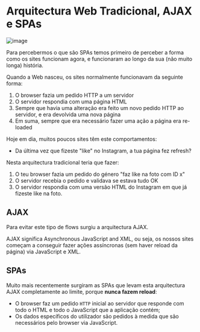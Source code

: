 # Arquitectura Web Tradicional, AJAX e SPAs

![image](https://user-images.githubusercontent.com/39055313/150569545-080a9ab4-1f7c-4fb2-b89a-8c5f78fc2ef5.png)


Para percebermos o que são SPAs temos primeiro de perceber a forma como os sites funcionam agora, e funcionaram ao longo da sua (não muito longa) história.

Quando a Web nasceu, os sites normalmente funcionavam da seguinte forma:

1. O browser fazia um pedido HTTP a um servidor
2. O servidor respondia com uma página HTML
3. Sempre que havia uma alteração era feito um novo pedido HTTP ao servidor, e era devolvida uma nova página
4. Em suma, sempre que era necessário fazer uma ação a página era re-loaded

Hoje em dia, muitos poucos sites têm este comportamentos:
* Da última vez que fizeste "like" no Instagram, a tua página fez refresh?

Nesta arquitectura tradicional teria que fazer:
1. O teu browser fazia um pedido do género "faz like na foto com ID x"
2. O servidor recebia o pedido e validava se estava tudo OK
3. O servidor respondia com uma versão HTML do Instagram em que já fizeste like na foto.

## AJAX

Para evitar este tipo de flows surgiu a arquitectura AJAX.

AJAX significa Asynchronous JavaScript and XML, ou seja, os nossos sites começam a conseguir fazer ações assíncronas (sem haver reload da página) via JavaScript e XML.

## SPAs

Muito mais recentemente surgiram as SPAs que levam esta arquitectura AJAX completamente ao limite, porque **nunca fazem reload**:
* O browser faz um pedido `HTTP` inicial ao servidor que responde com todo o HTML e todo o JavaScript que a aplicação contém;
* Os dados específicos do utilizador são pedidos à medida que são necessários pelo browser via JavaScript.
